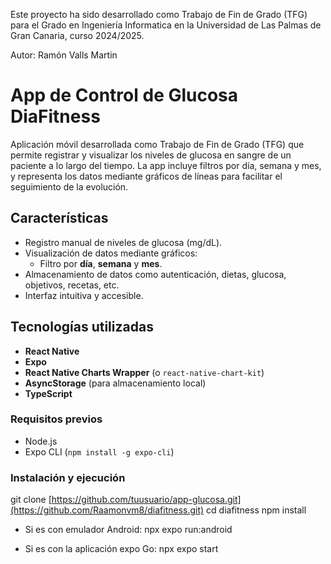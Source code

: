 Este proyecto ha sido desarrollado como Trabajo de Fin de Grado (TFG) para el Grado en Ingeniería Informatica en la Universidad de Las Palmas de Gran Canaria, curso 2024/2025.

Autor: Ramón Valls Martin

# App de Control de Glucosa DiaFitness

Aplicación móvil desarrollada como Trabajo de Fin de Grado (TFG) que permite registrar y visualizar los niveles de glucosa en sangre de un paciente a lo largo del tiempo. La app incluye filtros por día, semana y mes, y representa los datos mediante gráficos de líneas para facilitar el seguimiento de la evolución.

## Características

- Registro manual de niveles de glucosa (mg/dL).
- Visualización de datos mediante gráficos:
  - Filtro por **día**, **semana** y **mes**.
- Almacenamiento de datos como autenticación, dietas, glucosa, objetivos, recetas, etc.
- Interfaz intuitiva y accesible.

## Tecnologías utilizadas

- **React Native**
- **Expo**
- **React Native Charts Wrapper** (o `react-native-chart-kit`)
- **AsyncStorage** (para almacenamiento local)
- **TypeScript** 

### Requisitos previos
- Node.js
- Expo CLI (`npm install -g expo-cli`)

### Instalación y ejecución


git clone [https://github.com/tuusuario/app-glucosa.git](https://github.com/Raamonvm8/diafitness.git)
cd diafitness
npm install

- Si es con emulador Android:
npx expo run:android

- Si es con la aplicación expo Go:
npx expo start
